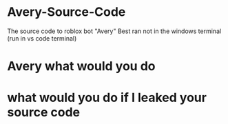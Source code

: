 # Avery-Source-Code
The source code to roblox bot "Avery"
Best ran not in the windows terminal (run in vs code terminal)
# Avery what would you do
# what would you do if I leaked your source code
